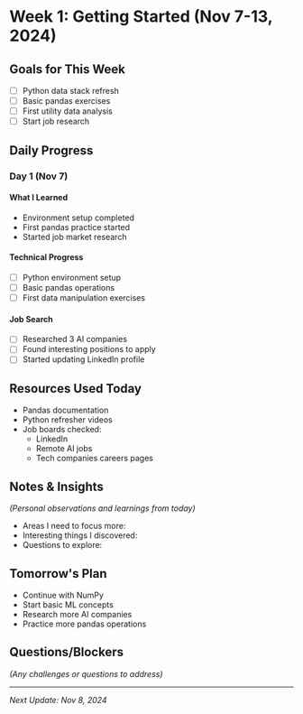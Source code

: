 # Week 1: Getting Started (Nov 7-13, 2024)

## Goals for This Week
- [ ] Python data stack refresh
- [ ] Basic pandas exercises
- [ ] First utility data analysis
- [ ] Start job research

## Daily Progress

### Day 1 (Nov 7)
#### What I Learned
- Environment setup completed
- First pandas practice started
- Started job market research

#### Technical Progress
- [ ] Python environment setup
- [ ] Basic pandas operations
- [ ] First data manipulation exercises

#### Job Search
- [ ] Researched 3 AI companies
- [ ] Found interesting positions to apply
- [ ] Started updating LinkedIn profile

## Resources Used Today
- Pandas documentation
- Python refresher videos
- Job boards checked:
  - LinkedIn
  - Remote AI jobs
  - Tech companies careers pages

## Notes & Insights
*(Personal observations and learnings from today)*
- Areas I need to focus more:
- Interesting things I discovered:
- Questions to explore:

## Tomorrow's Plan
- Continue with NumPy
- Start basic ML concepts
- Research more AI companies
- Practice more pandas operations

## Questions/Blockers
*(Any challenges or questions to address)*

---
*Next Update: Nov 8, 2024*
